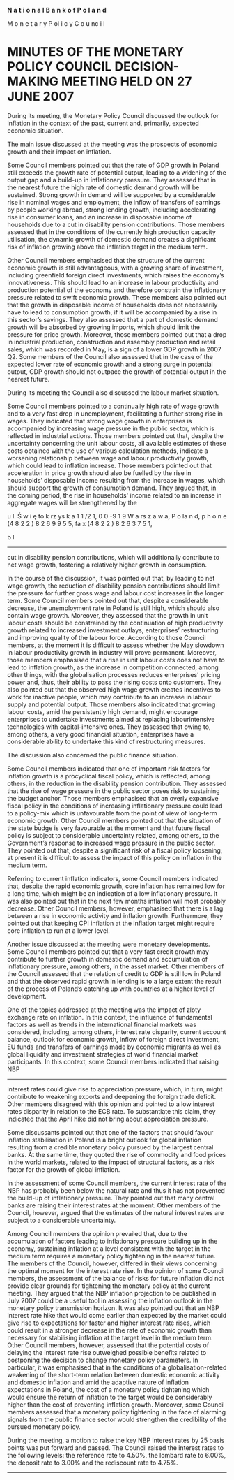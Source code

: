 **N** **a** **t** **i** **o** **n** **a** **l** **B** **a** **n** **k** **o** **f** **P** **o** **l** **a** **n** **d**

M o n e t a r y P ol i c y C o u nc i l

# MINUTES OF THE MONETARY POLICY COUNCIL DECISION-MAKING MEETING HELD ON 27 JUNE 2007

During its meeting, the Monetary Policy Council discussed the outlook for inflation in the context
of the past, current and, primarily, expected economic situation.

The main issue discussed at the meeting was the prospects of economic growth and their impact on
inflation.

Some Council members pointed out that the rate of GDP growth in Poland still exceeds the growth
rate of potential output, leading to a widening of the output gap and a build-up in inflationary
pressure. They assessed that in the nearest future the high rate of domestic demand growth will be
sustained. Strong growth in demand will be supported by a considerable rise in nominal wages and
employment, the inflow of transfers of earnings by people working abroad, strong lending growth,
including accelerating rise in consumer loans, and an increase in disposable income of households
due to a cut in disability pension contributions. Those members assessed that in the conditions of
the currently high production capacity utilisation, the dynamic growth of domestic demand creates
a significant risk of inflation growing above the inflation target in the medium term.

Other Council members emphasised that the structure of the current economic growth is still
advantageous, with a growing share of investment, including greenfield foreign direct investments,
which raises the economy’s innovativeness. This should lead to an increase in labour productivity
and production potential of the economy and therefore constrain the inflationary pressure related to
swift economic growth. These members also pointed out that the growth in disposable income of
households does not necessarily have to lead to consumption growth, if it will be accompanied by a
rise in this sector’s savings. They also assessed that a part of domestic demand growth will be
absorbed by growing imports, which should limit the pressure for price growth. Moreover, those
members pointed out that a drop in industrial production, construction and assembly production and
retail sales, which was recorded in May, is a sign of a lower GDP growth in 2007 Q2. Some
members of the Council also assessed that in the case of the expected lower rate of economic
growth and a strong surge in potential output, GDP growth should not outpace the growth of
potential output in the nearest future.

During its meeting the Council also discussed the labour market situation.

Some Council members pointed to a continually high rate of wage growth and to a very fast drop in
unemployment, facilitating a further strong rise in wages. They indicated that strong wage growth in
enterprises is accompanied by increasing wage pressure in the public sector, which is reflected in
industrial actions. Those members pointed out that, despite the uncertainty concerning the unit
labour costs, all available estimates of these costs obtained with the use of various calculation
methods, indicate a worsening relationship between wage and labour productivity growth, which
could lead to inflation increase. Those members pointed out that acceleration in price growth should
also be fuelled by the rise in households’ disposable income resulting from the increase in wages,
which should support the growth of consumption demand. They argued that, in the coming period,
the rise in households' income related to an increase in aggregate wages will be strengthened by the

u l. Ś w i ę to k rz ys k a 1 1 /2 1, 0 0 -9 1 9 W a rs z a w a, P o la n d, p h o n e (4 8 2 2 ) 8 2 6 9 9 5 5,  fa x (4 8 2 2 ) 8 2 6 3 7 5 1,

b l


-----

cut in disability pension contributions, which will additionally contribute to net wage growth,
fostering a relatively higher growth in consumption.

In the course of the discussion, it was pointed out that, by leading to net wage growth, the reduction
of disability pension contributions should limit the pressure for further gross wage and labour cost
increases in the longer term. Some Council members pointed out that, despite a considerable
decrease, the unemployment rate in Poland is still high, which should also contain wage growth.
Moreover, they assessed that the growth in unit labour costs should be constrained by the
continuation of high productivity growth related to increased investment outlays, enterprises’
restructuring and improving quality of the labour force. According to those Council members, at the
moment it is difficult to assess whether the May slowdown in labour productivity growth in
industry will prove permanent. Moreover, those members emphasised that a rise in unit labour costs
does not have to lead to inflation growth, as the increase in competition connected, among other
things, with the globalisation processes reduces enterprises’ pricing power and, thus, their ability to
pass the rising costs onto customers. They also pointed out that the observed high wage growth
creates incentives to work for inactive people, which may contribute to an increase in labour supply
and potential output. Those members also indicated that growing labour costs, amid the persistently
high demand, might encourage enterprises to undertake investments aimed at replacing labourintensive technologies with capital-intensive ones. They assessed that owing to, among others, a
very good financial situation, enterprises have a considerable ability to undertake this kind of
restructuring measures.

The discussion also concerned the public finance situation.

Some Council members indicated that one of important risk factors for inflation growth is a procyclical fiscal policy, which is reflected, among others, in the reduction in the disability pension
contribution. They assessed that the rise of wage pressure in the public sector poses risk to
sustaining the budget anchor. Those members emphasised that an overly expansive fiscal policy in
the conditions of increasing inflationary pressure could lead to a policy-mix which is unfavourable
from the point of view of long-term economic growth. Other Council members pointed out that the
situation of the state budge is very favourable at the moment and that future fiscal policy is subject
to considerable uncertainty related, among others, to the Government’s response to increased wage
pressure in the public sector. They pointed out that, despite a significant risk of a fiscal policy
loosening, at present it is difficult to assess the impact of this policy on inflation in the medium
term.

Referring to current inflation indicators, some Council members indicated that, despite the rapid
economic growth, core inflation has remained low for a long time, which might be an indication of
a low inflationary pressure. It was also pointed out that in the next few months inflation will most
probably decrease. Other Council members, however, emphasised that there is a lag between a rise
in economic activity and inflation growth. Furthermore, they pointed out that keeping CPI inflation
at the inflation target might require core inflation to run at a lower level.

Another issue discussed at the meeting were monetary developments. Some Council members
pointed out that a very fast credit growth may contribute to further growth in domestic demand and
accumulation of inflationary pressure, among others, in the asset market. Other members of the
Council assessed that the relation of credit to GDP is still low in Poland and that the observed rapid
growth in lending is to a large extent the result of the process of Poland’s catching up with countries
at a higher level of development.

One of the topics addressed at the meeting was the impact of zloty exchange rate on inflation. In
this context, the influence of fundamental factors as well as trends in the international financial
markets was considered, including, among others, interest rate disparity, current account balance,
outlook for economic growth, inflow of foreign direct investment, EU funds and transfers of
earnings made by economic migrants as well as global liquidity and investment strategies of world
financial market participants. In this context, some Council members indicated that raising NBP


-----

interest rates could give rise to appreciation pressure, which, in turn, might contribute to weakening
exports and deepening the foreign trade deficit. Other members disagreed with this opinion and
pointed to a low interest rates disparity in relation to the ECB rate. To substantiate this claim, they
indicated that the April hike did not bring about appreciation pressure.

Some discussants pointed out that one of the factors that should favour inflation stabilisation in
Poland is a bright outlook for global inflation resulting from a credible monetary policy pursued by
the largest central banks. At the same time, they quoted the rise of commodity and food prices in the
world markets, related to the impact of structural factors, as a risk factor for the growth of global
inflation.

In the assessment of some Council members, the current interest rate of the NBP has probably been
below the natural rate and thus it has not prevented the build-up of inflationary pressure. They
pointed out that many central banks are raising their interest rates at the moment. Other members of
the Council, however, argued that the estimates of the natural interest rates are subject to a
considerable uncertainty.

Among Council members the opinion prevailed that, due to the accumulation of factors leading to
inflationary pressure building up in the economy, sustaining inflation at a level consistent with the
target in the medium term requires a monetary policy tightening in the nearest future. The members
of the Council, however, differed in their views concerning the optimal moment for the interest rate
rise. In the opinion of some Council members, the assessment of the balance of risks for future
inflation did not provide clear grounds for tightening the monetary policy at the current meeting.
They argued that the NBP inflation projection to be published in July 2007 could be a useful tool in
assessing the inflation outlook in the monetary policy transmission horizon. It was also pointed out
that an NBP interest rate hike that would come earlier than expected by the market could give rise
to expectations for faster and higher interest rate rises, which could result in a stronger decrease in
the rate of economic growth than necessary for stabilising inflation at the target level in the medium
term. Other Council members, however, assessed that the potential costs of delaying the interest
rate rise outweighed possible benefits related to postponing the decision to change monetary policy
parameters. In particular, it was emphasised that in the conditions of a globalisation-related
weakening of the short-term relation between domestic economic activity and domestic inflation
and amid the adaptive nature of inflation expectations in Poland, the cost of a monetary policy
tightening which would ensure the return of inflation to the target would be considerably higher
than the cost of preventing inflation growth. Moreover, some Council members assessed that a
monetary policy tightening in the face of alarming signals from the public finance sector would
strengthen the credibility of the pursued monetary policy.

During the meeting, a motion to raise the key NBP interest rates by 25 basis points was put forward
and passed. The Council raised the interest rates to the following levels: the reference rate to 4.50%,
the lombard rate to 6.00%, the deposit rate to 3.00% and the rediscount rate to 4.75%.


-----

